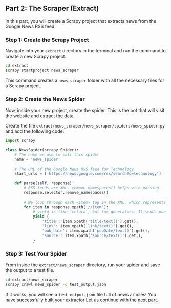 ## Part 2: The Scraper (Extract)
In this part, you will create a Scrapy project that extracts news from the Google News RSS feed.

### Step 1: Create the Scrapy Project
Navigate into your `extract` directory in the terminal and run the command to create a new Scrapy project.

```bash
cd extract
scrapy startproject news_scraper
```

This command creates a `news_scraper` folder with all the necessary files for a Scrapy project.

### Step 2: Create the News Spider

Now, inside your new project, create the spider. This is the bot that will visit the website and extract the data.

Create the file `extract/news_scraper/news_scraper/spiders/news_spider.py` and add the following code:

```python
import scrapy

class NewsSpider(scrapy.Spider):
    # The name we use to call this spider
    name = 'news_spider'
    
    # The URL of the Google News RSS feed for Technology
    start_urls = ['https://news.google.com/rss/search?q=technology']

    def parse(self, response):
        # RSS feeds are XML. remove_namespaces() helps with parsing.
        response.selector.remove_namespaces()
        
        # We loop through each <item> tag in the XML, which represents one news article.
        for item in response.xpath('//item'):
            # yield is like 'return', but for generators. It sends one item at a time.
            yield {
                'title': item.xpath('title/text()').get(),
                'link': item.xpath('link/text()').get(),
                'pub_date': item.xpath('pubDate/text()').get(),
                'source': item.xpath('source/text()').get(),
            }
```


### Step 3: Test Your Spider
From inside the `extract/news_scraper` directory, run your spider and save the output to a test file.

```bash
cd extract/news_scraper
scrapy crawl news_spider -o test_output.json
```

If it works, you will see a `test_output.json` file full of news articles! You have successfully built your extractor
Let us continue with [the next part](./tutorial-part03.md).
